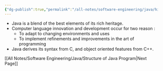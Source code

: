 ```yaml
---
{"dg-publish":true,"permalink":"/all-notes/software-engineering/java/history-and-evolution/"}
---
```


 
- Java is a blend of the best elements of its rich heritage.
- Computer language innovation and development occur for two reason :
	- To adapt to changing environments and uses
	- To implement refinements and improvements in the art of programming
- Java derives its syntax from C, and object oriented features from C++.



[[All Notes/Software Engineering/Java/Structure of Java Program\|Next Page]]
